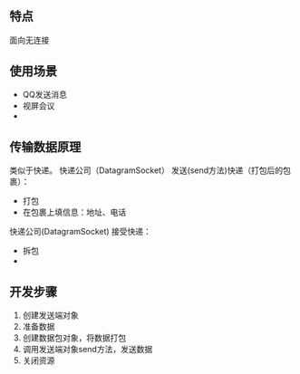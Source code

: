 #

## 特点
面向无连接

## 使用场景
- QQ发送消息
- 视屏会议
- 

## 传输数据原理
类似于快递。
快递公司（DatagramSocket） 发送(send方法)快递（打包后的包裹）：
- 打包
- 在包裹上填信息：地址、电话

快递公司(DatagramSocket) 接受快递：
- 拆包
- 


## 开发步骤
1. 创建发送端对象
2. 准备数据
3. 创建数据包对象，将数据打包
4. 调用发送端对象send方法，发送数据
5. 关闭资源


